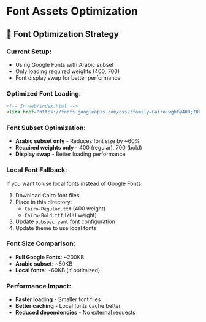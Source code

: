 # Font Assets Optimization

## 🎯 **Font Optimization Strategy**

### **Current Setup:**

- Using Google Fonts with Arabic subset
- Only loading required weights (400, 700)
- Font display swap for better performance

### **Optimized Font Loading:**

```html
<!-- In web/index.html -->
<link href="https://fonts.googleapis.com/css2?family=Cairo:wght@400;700&subset=arabic&display=swap" rel="stylesheet">
```

### **Font Subset Optimization:**

- **Arabic subset only** - Reduces font size by ~60%
- **Required weights only** - 400 (regular), 700 (bold)
- **Display swap** - Better loading performance

### **Local Font Fallback:**

If you want to use local fonts instead of Google Fonts:

1. Download Cairo font files
2. Place in this directory:
   - `Cairo-Regular.ttf` (400 weight)
   - `Cairo-Bold.ttf` (700 weight)
3. Update `pubspec.yaml` font configuration
4. Update theme to use local fonts

### **Font Size Comparison:**

- **Full Google Fonts**: ~200KB
- **Arabic subset**: ~80KB
- **Local fonts**: ~60KB (if optimized)

### **Performance Impact:**

- **Faster loading** - Smaller font files
- **Better caching** - Local fonts cache better
- **Reduced dependencies** - No external requests
